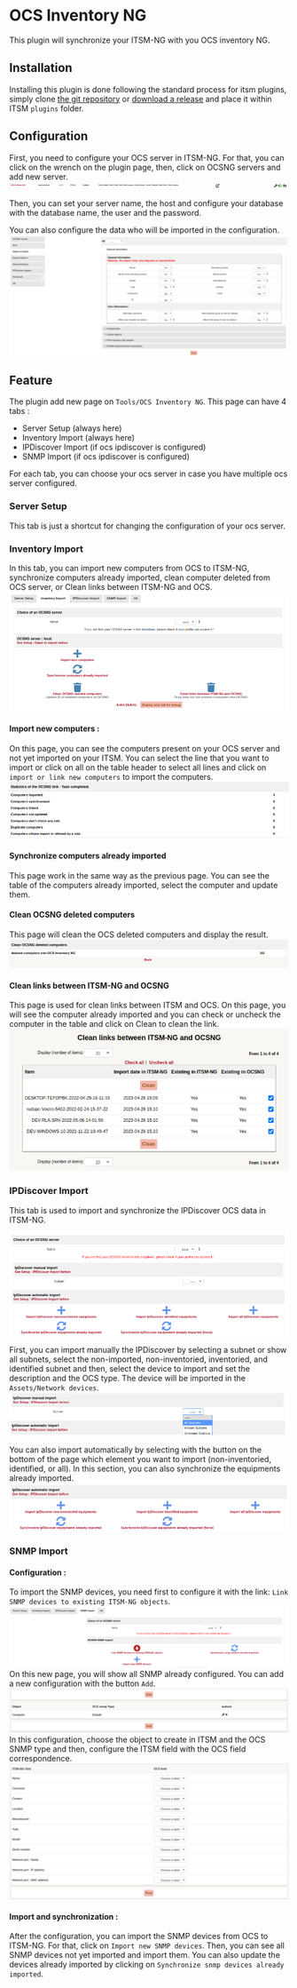 # OCS Inventory NG

This plugin will synchronize your ITSM-NG with you OCS inventory NG.

## Installation

Installing this plugin is done following the standard process for itsm plugins, simply clone [the git repository](https://github.com/itsmng/ocsinventoryng) or [download a release](https://github.com/itsmng/ocsinventoryng/releases) and place it within ITSM `plugins` folder.

## Configuration

First, you need to configure your OCS server in ITSM-NG.
For that, you can click on the wrench on the plugin page, then, click on OCSNG servers and add new server.
![](../img/ocsinventoryng/config_plugin_1.png)

Then, you can set your server name, the host and configure your database with the database name, the user and the password.

You can also configure the data who will be imported in the configuration.
![](../img/ocsinventoryng/config_plugin_datatoimport.png)

## Feature

The plugin add new page on `Tools/OCS Inventory NG`.
This page can have 4 tabs : 
- Server Setup (always here)
- Inventory Import (always here)
- IPDiscover Import (if ocs ipdiscover is configured)
- SNMP Import (if ocs ipdiscover is configured)

For each tab, you can choose your ocs server in case you have multiple ocs server configured.

### Server Setup

This tab is just a shortcut for changing the configuration of your ocs server.

### Inventory Import

In this tab, you can import new computers from OCS to ITSM-NG, synchronize computers already imported, clean computer deleted from OCS server, or Clean links between ITSM-NG and OCS. 
![](../img/ocsinventoryng/InventoryImport.png)

#### Import new computers :

On this page, you can see the computers present on your OCS server and not yet imported on your ITSM. 
You can select the line that you want to import or click on all on the table header to select all lines and click on  `import or link new computers` to import the computers.
![](../img/ocsinventoryng/InventoryImport_ImportComputers_Result.png)

#### Synchronize computers already imported

This page work in the same way as the previous page. You can see the table of the computers already imported, select the computer and update them.

#### Clean OCSNG deleted computers

This page will clean the OCS deleted computers and display the result.
![](../img/ocsinventoryng/InventoryImport_CleanComputers.png)

#### Clean links between ITSM-NG and OCSNG

This page is used for clean links between ITSM and OCS. On this page, you will see the computer already imported and you can check or uncheck the computer in the table and click on Clean to clean the link.
![](../img/ocsinventoryng/InventoryImport_CleanLinks.png)

### IPDiscover Import

This tab is used to import and synchronize the IPDiscover OCS data in ITSM-NG. 

![](../img/ocsinventoryng/IPDiscoverImport.png)

First, you can import manually the IPDiscover by selecting a subnet or show all subnets, select the non-imported, non-inventoried, inventoried, and identified subnet and then, select the device to import and set the description and the OCS type. The device will be imported in the `Assets/Network devices`.
![](../img/ocsinventoryng/IPDiscoverImport_ManualImport.png)

You can also import automatically by selecting with the button on the bottom of the page which element you want to import (non-inventoried, identified, or all). In this section, you can also synchronize the equipments already imported.
![](../img/ocsinventoryng/IPDiscoverImport_AutomaticImport.png)

### SNMP Import

#### Configuration :

To import the SNMP devices, you need first to configure it with the link: `Link SNMP devices to existing ITSM-NG objects`. 
![](../img/ocsinventoryng/SNMPImport.png)
On this new page, you will show all SNMP already configured. You can add a new configuration with the button `Add`.
![](../img/ocsinventoryng/SNMPImport_LinkDevice_1.png) In this configuration, choose the object to create in ITSM and the OCS SNMP type and then, configure the ITSM field with the OCS field correspondence.
![](../img/ocsinventoryng/SNMPImport_LinkDevice_2.png)

#### Import and synchronization :

After the configuration, you can import the SNMP devices from OCS to ITSM-NG. For that, click on `Import new SNMP devices`. Then, you can see all SNMP devices not yet imported and import them. You can also update the devices already imported by clicking on `Synchronize snmp devices already imported`.